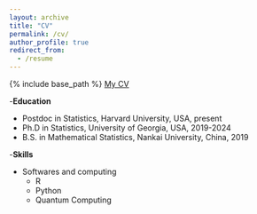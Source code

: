 ```yaml
---
layout: archive
title: "CV"
permalink: /cv/
author_profile: true
redirect_from:
  - /resume
---
```


{% include base_path %}
[My CV](https://github.com/StatCYK/StatCYK.github.io/blob/master/files/CV_Yonggkai_Chen.pdf)

-**Education**

* Postdoc in Statistics, Harvard University, USA, present
* Ph.D in Statistics, University of Georgia, USA, 2019-2024
* B.S. in Mathematical Statistics, Nankai University, China, 2019

  
-**Skills**

* Softwares and computing
  * R
  * Python
  * Quantum Computing


